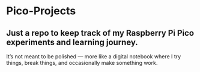 # Pico-Projects
## Just a repo to keep track of my Raspberry Pi Pico experiments and learning journey.
It’s not meant to be polished — more like a digital notebook where I try things, break things, and occasionally make something work.
